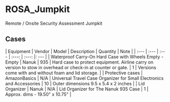 # ROSA_Jumpkit
Remote / Onsite Security Assessment Jumpkit

## Cases
| Equipment | Vendor | Model | Description | Quantity | Note | 
| :--- | :--- | :--- | :---: | :---: |: --- | 
| Waterproof Carry-On Hard Case with Wheels Empty - Empty | Nanuk | 935 | Hard case to protect equipment. Airline carry on version to stow in overhead or check-in at counter or gate. | 1 | Versions come with and without foam and lid storage. | 
| Protective cases | AmazonBasics | N/A | Universal Travel Case Organizer for Small Electronics and Accessories | 10 | Outer dimensions 9.5 x 5.4 x 2 inches | 
| Lid Organizer | Nanuk | N/A | Lid Organizer for The Nanuk 935 Case | 1 | Approx. dims - 19.50" x 10.75" | 


